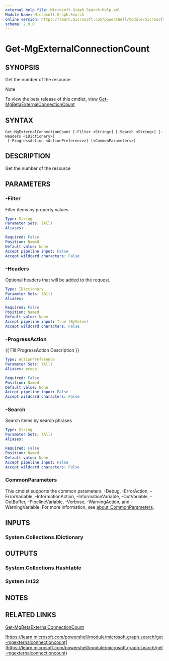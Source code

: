 ```yaml
---
external help file: Microsoft.Graph.Search-help.xml
Module Name: Microsoft.Graph.Search
online version: https://learn.microsoft.com/powershell/module/microsoft.graph.search/get-mgexternalconnectioncount
schema: 2.0.0
---
```


# Get-MgExternalConnectionCount

## SYNOPSIS
Get the number of the resource

> [!NOTE]
> To view the beta release of this cmdlet, view [Get-MgBetaExternalConnectionCount](/powershell/module/Microsoft.Graph.Beta.Search/Get-MgBetaExternalConnectionCount?view=graph-powershell-beta)

## SYNTAX

```
Get-MgExternalConnectionCount [-Filter <String>] [-Search <String>] [-Headers <IDictionary>]
 [-ProgressAction <ActionPreference>] [<CommonParameters>]
```

## DESCRIPTION
Get the number of the resource

## PARAMETERS

### -Filter
Filter items by property values

```yaml
Type: String
Parameter Sets: (All)
Aliases:

Required: False
Position: Named
Default value: None
Accept pipeline input: False
Accept wildcard characters: False
```

### -Headers
Optional headers that will be added to the request.

```yaml
Type: IDictionary
Parameter Sets: (All)
Aliases:

Required: False
Position: Named
Default value: None
Accept pipeline input: True (ByValue)
Accept wildcard characters: False
```

### -ProgressAction
{{ Fill ProgressAction Description }}

```yaml
Type: ActionPreference
Parameter Sets: (All)
Aliases: proga

Required: False
Position: Named
Default value: None
Accept pipeline input: False
Accept wildcard characters: False
```

### -Search
Search items by search phrases

```yaml
Type: String
Parameter Sets: (All)
Aliases:

Required: False
Position: Named
Default value: None
Accept pipeline input: False
Accept wildcard characters: False
```

### CommonParameters
This cmdlet supports the common parameters: -Debug, -ErrorAction, -ErrorVariable, -InformationAction, -InformationVariable, -OutVariable, -OutBuffer, -PipelineVariable, -Verbose, -WarningAction, and -WarningVariable. For more information, see [about_CommonParameters](http://go.microsoft.com/fwlink/?LinkID=113216).

## INPUTS

### System.Collections.IDictionary
## OUTPUTS

### System.Collections.Hashtable
### System.Int32
## NOTES

## RELATED LINKS
[Get-MgBetaExternalConnectionCount](/powershell/module/Microsoft.Graph.Beta.Search/Get-MgBetaExternalConnectionCount?view=graph-powershell-beta)

[https://learn.microsoft.com/powershell/module/microsoft.graph.search/get-mgexternalconnectioncount](https://learn.microsoft.com/powershell/module/microsoft.graph.search/get-mgexternalconnectioncount)






